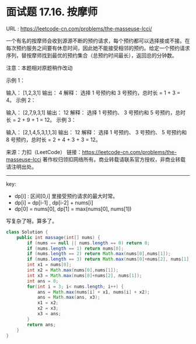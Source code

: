 # 面试题 17.16. 按摩师

URL : https://leetcode-cn.com/problems/the-masseuse-lcci/

一个有名的按摩师会收到源源不断的预约请求，每个预约都可以选择接或不接。在每次预约服务之间要有休息时间，因此她不能接受相邻的预约。给定一个预约请求序列，替按摩师找到最优的预约集合（总预约时间最长），返回总的分钟数。

注意：本题相对原题稍作改动

 

示例 1：

输入： [1,2,3,1]
输出： 4
解释： 选择 1 号预约和 3 号预约，总时长 = 1 + 3 = 4。
示例 2：

输入： [2,7,9,3,1]
输出： 12
解释： 选择 1 号预约、 3 号预约和 5 号预约，总时长 = 2 + 9 + 1 = 12。
示例 3：

输入： [2,1,4,5,3,1,1,3]
输出： 12
解释： 选择 1 号预约、 3 号预约、 5 号预约和 8 号预约，总时长 = 2 + 4 + 3 + 3 = 12。

来源：力扣（LeetCode）
链接：https://leetcode-cn.com/problems/the-masseuse-lcci
著作权归领扣网络所有。商业转载请联系官方授权，非商业转载请注明出处。

---

key:   

-  dp[i] : 区间[0,i] 里接受预约请求的最大时常。
- dp[i] = dp[i-1] , dp[i-2] + nums[i] 
- dp[0] = nums[0], dp[1] = max(nums[0], nums[1])

写复杂了呀。算多了。

```java
class Solution {
    public int massage(int[] nums) {
        if (nums == null || nums.length == 0) return 0;
        if (nums.length == 1) return nums[0];
        if (nums.length == 2) return Math.max(nums[0],nums[1]);
        if (nums.length == 3) return Math.max(nums[0]+nums[2], nums[1]);
        int x1 = nums[0];
        int x2 = Math.max(nums[0],nums[1]);
        int x3 = Math.max(nums[0]+nums[2], nums[1]);
        int ans = 0; 
        for(int i = 3; i< nums.length; i++) {
            ans = Math.max(nums[i] + x1, nums[i] + x2);
            ans = Math.max(ans, x3);
            x1 = x2;
            x2 = x3;
            x3 = ans;
        }
        return ans;
    }
}
```

